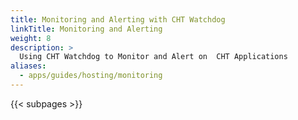 ```yaml
---
title: Monitoring and Alerting with CHT Watchdog
linkTitle: Monitoring and Alerting
weight: 8
description: >
  Using CHT Watchdog to Monitor and Alert on  CHT Applications
aliases:
  - apps/guides/hosting/monitoring
---
```


{{< subpages >}}
